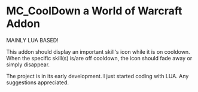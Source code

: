 # MC_CoolDown a World of Warcraft Addon

MAINLY LUA BASED!

This addon should display an important skill's icon while it is on cooldown.
When the specific skill(s) is/are off cooldown, the icon should fade away or simply disappear.


The project is in its early development. I just started coding with LUA. 
Any suggestions appreciated.
